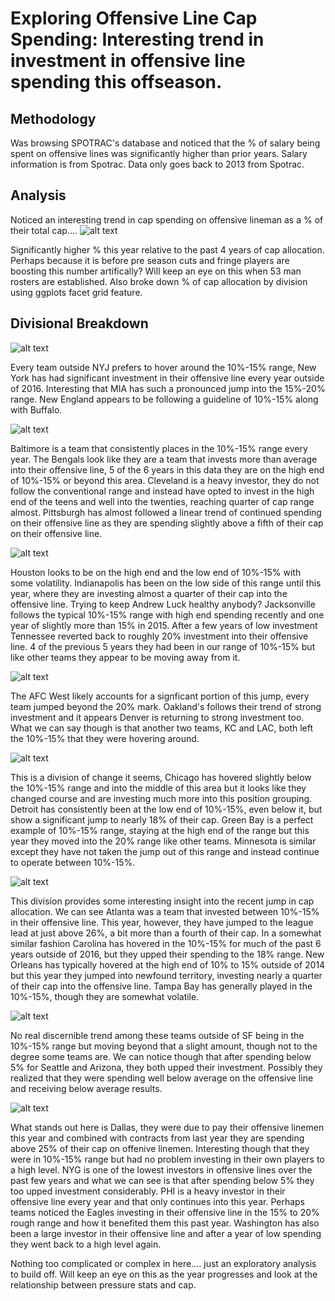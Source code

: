 # Exploring Offensive Line Cap Spending: Interesting trend in investment in offensive line spending this offseason.

## Methodology

Was browsing SPOTRAC's database and noticed that the % of salary being spent on offensive lines was significantly higher than prior years. Salary information is from Spotrac. Data only goes back to 2013 from Spotrac. 

## Analysis

Noticed an interesting trend in cap spending on offensive lineman as a % of their total cap....
![alt text](https://github.com/jtchernak/Exploring-Offensive-Line-Cap-Spending/blob/master/AllGGPlots/Box%20Plot.png)

Significantly higher % this year relative to the past 4 years of cap allocation. Perhaps because it is before pre season cuts and fringe players are boosting this number artifically? Will keep an eye on this when 53 man rosters are established. Also broke down % of cap allocation by division using ggplots facet grid feature.

## Divisional Breakdown

![alt text](https://github.com/jtchernak/Exploring-Offensive-Line-Cap-Spending/blob/master/AllGGPlots/AFC%20East.png)

Every team outside NYJ prefers to hover around the 10%-15% range, New York has had significant investment in their offensive line every year outside of 2016. Interesting that MIA has such a pronounced jump into the 15%-20% range. New England appears to be following a guideline of 10%-15% along with Buffalo.

![alt text](https://github.com/jtchernak/Exploring-Offensive-Line-Cap-Spending/blob/master/AllGGPlots/AFC%20North.png)

Baltimore is a team that consistently places in the 10%-15% range every year. The Bengals look like they are a team that invests more than average into their offensive line, 5 of the 6 years in this data they are on the high end of 10%-15% or beyond this area. Cleveland is a heavy investor, they do not follow the conventional range and instead have opted to invest in the high end of the teens and well into the twenties, reaching quarter of cap range almost. Pittsburgh has almost followed a linear trend of continued spending on their offensive line as they are spending slightly above a fifth of their cap on their offensive line. 

![alt text](https://github.com/jtchernak/Exploring-Offensive-Line-Cap-Spending/blob/master/AllGGPlots/AFC%20South.png)

Houston looks to be on the high end and the low end of 10%-15% with some volatility. Indianapolis has been on the low side of this range until this year, where they are investing almost a quarter of their cap into the offensive line. Trying to keep Andrew Luck healthy anybody? Jacksonville follows the typical 10%-15% range with high end spending recently and one year of slightly more than 15% in 2015. After a few years of low investment Tennessee reverted back to roughly 20% investment into their offensive line. 4 of the previous 5 years they had been in our range of 10%-15% but like other teams they appear to be moving away from it. 

![alt text](https://github.com/jtchernak/Exploring-Offensive-Line-Cap-Spending/blob/master/AllGGPlots/AFC%20West.png)

The AFC West likely accounts for a signficant portion of this jump, every team jumped beyond the 20% mark. Oakland's follows their trend of strong investment and it appears Denver is returning to strong investment too. What we can say though is that another two teams, KC and LAC, both left the 10%-15% that they were hovering around.

![alt text](https://github.com/jtchernak/Exploring-Offensive-Line-Cap-Spending/blob/master/AllGGPlots/NFC%20North.png)

This is a division of change it seems, Chicago has hovered slightly below the 10%-15% range and into the middle of this area but it looks like they changed course and are investing much more into this position grouping. Detroit has consistently been at the low end of 10%-15%, even below it, but show a significant jump to nearly 18% of their cap. Green Bay is a perfect example of 10%-15% range, staying at the high end of the range but this year they moved into the 20% range like other teams. Minnesota is similar except they have not taken the jump out of this range and instead continue to operate between 10%-15%. 

![alt text](https://github.com/jtchernak/Exploring-Offensive-Line-Cap-Spending/blob/master/AllGGPlots/NFC%20South.png)

This division provides some interesting insight into the recent jump in cap allocation. We can see Atlanta was a team that invested between 10%-15% in their offensive line. This year, however, they have jumped to the league lead at just above 26%, a bit more than a fourth of their cap. In a somewhat similar fashion Carolina has hovered in the 10%-15% for much of the past 6 years outside of 2016, but they upped their spending to the 18% range. New Orleans has typically hovered at the high end of 10% to 15% outside of 2014 but this year they jumped into newfound territory, investing nearly a quarter of their cap into the offensive line. Tampa Bay has generally played in the 10%-15%, though they are somewhat volatile. 

![alt text](https://github.com/jtchernak/Exploring-Offensive-Line-Cap-Spending/blob/master/AllGGPlots/NFC%20West.png)

No real discernible trend among these teams outside of SF being in the 10%-15% range but moving beyond that a slight amount, though not to the degree some teams are. We can notice though that after spending below 5% for Seattle and Arizona, they both upped their investment. Possibly they realized that they were spending well below average on the offensive line and receiving below average results. 

![alt text](https://github.com/jtchernak/Exploring-Offensive-Line-Cap-Spending/blob/master/AllGGPlots/NFC%20East.png)

What stands out here is Dallas, they were due to pay their offensive linemen this year and combined with contracts from last year they are spending above 25% of their cap on offenive linemen. Interesting though that they were in 10%-15% range but had no problem investing in their own players to a high level. NYG is one of the lowest investors in offensive lines over the past few years and what we can see is that after spending below 5% they too upped investment considerably. PHI is a heavy investor in their offensive line every year and that only continues into this year. Perhaps teams noticed the Eagles investing in their offensive line in the 15% to 20% rough range and how it benefited them this past year. Washington has also been a large investor in their offensive line and after a year of low spending they went back to a high level again.

Nothing too complicated or complex in here.... just an exploratory analysis to build off. Will keep an eye on this as the year progresses and look at the relationship between pressure stats and cap.




